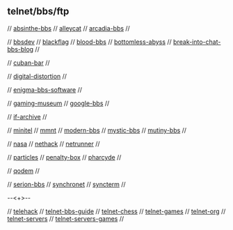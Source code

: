 ## telnet/bbs/ftp

// [absinthe-bbs](http://absinthebbs.net/)
// [alleycat](https://alleycat.synchro.net/)
// [arcadia-bbs](https://www.arcadiabbs.com/)
//

// [bbsdev](http://bbsdev.net/)
// [blackflag](http://blackflag.acid.org/)
// [blood-bbs](http://bloodbbs.net/home.php?)
// [bottomless-abyss](https://bbs.bottomlessabyss.net/)
// [break-into-chat-bbs-blog](https://breakintochat.com/wiki/Break_Into_Chat)
//

// [cuban-bar](telnet://52.88.68.92:1234)
//

// [digital-distortion](http://digitaldistortionbbs.com/)
//

// [enigma-bbs-software](https://github.com/NuSkooler/enigma-bbs)
//

// [gaming-museum](telnet://gt.gamingmuseum.com)
// [google-bbs](https://www.masswerk.at/googleBBS/)
//

// [if-archive](ftp://ftp.ifarchive.org)
//

// [minitel](http://minitel.us/)
// [mmnt](https://www.mmnt.net/)
// [modern-bbs](https://www.pcmag.com/news/7-modern-bbses-worth-calling-today)
// [mystic-bbs](http://mysticbbs.com/)
// [mutiny-bbs](http://mutinybbs.com/)
//

// [nasa](https://ssd.jpl.nasa.gov/?horizons)
// [nethack](https://nethackwiki.com/wiki/Public_server)
// [netrunner](http://mysticbbs.com/downloads.html)
//

// [particles](http://www.particles.org/particlesbbs/)
// [penalty-box](http://pbox.thebbs.org/)
// [pharcyde](http://bbs.pharcyde.org/) 
//

// [qodem](http://qodem.sourceforge.net/)
//

// [serion-bbs](https://serionbbs.com/)
// [synchronet](http://synchro.net/sbbslist.html)
// [syncterm](https://syncterm.bbsdev.net/)
//

--<+>--

// [telehack](telehack.com)
// [telnet-bbs-guide](https://www.telnetbbsguide.com)
// [telnet-chess](freechess.org)
// [telnet-games](https://telnet.games/)
// [telnet-org](https://www.telnet.org)
// [telnet-servers](http://www.jumpjet.info/Offbeat-Internet/Public/TelNet/url.htm?utm_source=thenewstack&utm_medium=website&utm_campaign=platform)
// [telnet-servers-games](http://mewbies.com/acute_terminal_fun_telnet_public_servers_watch_star_wars_play_games_etc.htm)
//

